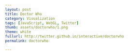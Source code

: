 ```yaml
---
layout: post
title: Doctor Who
category: Visualization
tags: [JavaScript, WebGL, Twitter]
thumb: assets/doctorwho/1.png
theme: white
fullurl: http://twitter.github.io/interactive/doctorwho
permalink: doctorwho

---
```



